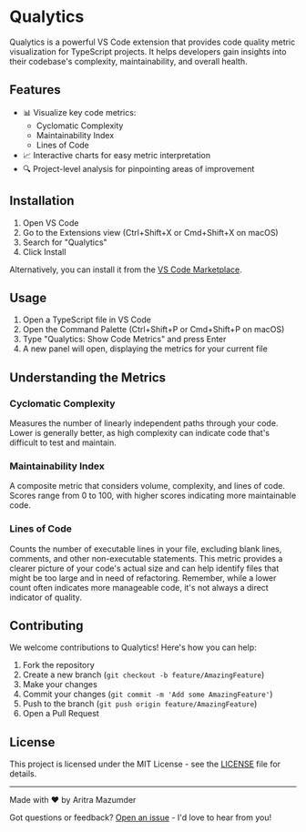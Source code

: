 # Qualytics

Qualytics is a powerful VS Code extension that provides code quality metric visualization for TypeScript projects. It helps developers gain insights into their codebase's complexity, maintainability, and overall health.

## Features

- 📊 Visualize key code metrics:
  - Cyclomatic Complexity
  - Maintainability Index
  - Lines of Code
- 📈 Interactive charts for easy metric interpretation
- 🔍 Project-level analysis for pinpointing areas of improvement

## Installation

1. Open VS Code
2. Go to the Extensions view (Ctrl+Shift+X or Cmd+Shift+X on macOS)
3. Search for "Qualytics"
4. Click Install

Alternatively, you can install it from the [VS Code Marketplace](https://marketplace.visualstudio.com/items?itemName=aritra741.qualytics).

## Usage

1. Open a TypeScript file in VS Code
2. Open the Command Palette (Ctrl+Shift+P or Cmd+Shift+P on macOS)
3. Type "Qualytics: Show Code Metrics" and press Enter
4. A new panel will open, displaying the metrics for your current file

## Understanding the Metrics

### Cyclomatic Complexity

Measures the number of linearly independent paths through your code. Lower is generally better, as high complexity can indicate code that's difficult to test and maintain.

### Maintainability Index

A composite metric that considers volume, complexity, and lines of code. Scores range from 0 to 100, with higher scores indicating more maintainable code.

### Lines of Code

Counts the number of executable lines in your file, excluding blank lines, comments, and other non-executable statements. This metric provides a clearer picture of your code's actual size and can help identify files that might be too large and in need of refactoring. Remember, while a lower count often indicates more manageable code, it's not always a direct indicator of quality.

## Contributing

We welcome contributions to Qualytics! Here's how you can help:

1. Fork the repository
2. Create a new branch (`git checkout -b feature/AmazingFeature`)
3. Make your changes
4. Commit your changes (`git commit -m 'Add some AmazingFeature'`)
5. Push to the branch (`git push origin feature/AmazingFeature`)
6. Open a Pull Request

## License

This project is licensed under the MIT License - see the [LICENSE](LICENSE) file for details.

---

Made with ❤️ by Aritra Mazumder

Got questions or feedback? [Open an issue](https://github.com/aritra741/Qualytics/issues) - I'd love to hear from you!
